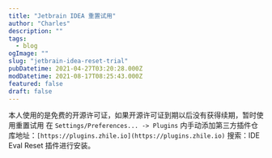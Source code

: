 ```yaml
---
title: "Jetbrain IDEA 重置试用"
author: "Charles"
description: ""
tags:
  - blog
ogImage: ""
slug: "jetbrain-idea-reset-trial"
pubDatetime: 2021-04-27T03:20:28.000Z
modDatetime: 2021-08-17T08:25:43.000Z
featured: false
draft: false
---
```


本人使用的是免费的开源许可证，如果开源许可证到期以后没有获得续期，暂时使用重置试用
在 `Settings/Preferences... -> Plugins` 内手动添加第三方插件仓库地址：`[https://plugins.zhile.io](https://plugins.zhile.io)` 搜索：IDE Eval Reset 插件进行安装。
